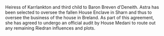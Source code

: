 Heiress of Karrlankton and third child to Baron Breven d'Deneith.
Astra has been selected to oversee the fallen House Enclave in Sharn and thus to oversee the business of the house in Breland.
As part of this agreement, she has agreed to undergo an official audit by House Medani to route out any remaining Riedran influences and plots.
